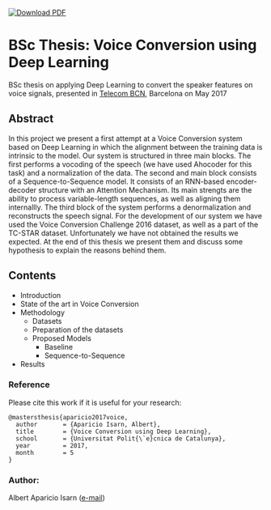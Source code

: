 [![Download PDF](https://img.shields.io/badge/Download-PDF-brightgreen.svg)](http://upcommons.upc.edu/bitstream/handle/2117/105638/AparicioAlbert_FinalReport.pdf?sequence=1&isAllowed=y)

# BSc Thesis: Voice Conversion using Deep Learning

BSc thesis on applying Deep Learning to convert the speaker features on voice signals, presented in [Telecom BCN](http://etsetb.upc.edu/en), Barcelona on May 2017

## Abstract

In this project we present a first attempt at a Voice Conversion system based on Deep Learning in which the alignment between the training data is intrinsic to the model. Our system is structured in three main blocks. The first performs a vocoding of the speech (we have used Ahocoder for this task) and a normalization of the data. The second and main block consists of a Sequence-to-Sequence model. It consists of an RNN-based encoder-decoder structure with an Attention Mechanism. Its main strengts are the ability to process variable-length sequences, as well as aligning them internallly. The third block of the system performs a denormalization and reconstructs the speech signal. For the development of our system we have used the Voice Conversion Challenge 2016 dataset, as well as a part of the TC-STAR dataset. Unfortunately we have not obtained the results we expected. At the end of this thesis we present them and discuss some hypothesis to explain the reasons behind them.

## Contents

* Introduction
* State of the art in Voice Conversion
* Methodology
  * Datasets
  * Preparation of the datasets
  * Proposed Models
    * Baseline
    * Sequence-to-Sequence
* Results

### Reference

Please cite this work if it is useful for your research:

```
@mastersthesis{aparicio2017voice,
  author       = {Aparicio Isarn, Albert}, 
  title        = {Voice Conversion using Deep Learning},
  school       = {Universitat Polit{\`e}cnica de Catalunya},
  year         = 2017,
  month        = 5
}
```

### Author:

Albert Aparicio Isarn ([e-mail](albert.aparicio.isarn@gmail.com))
